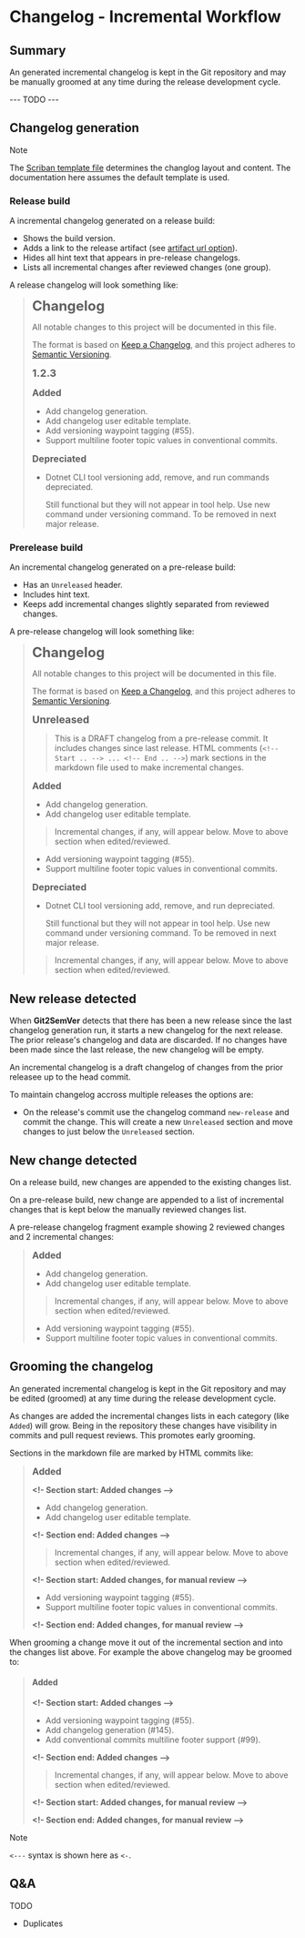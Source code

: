﻿---
uid: changelog-workflow-incremental
---

# Changelog - Incremental Workflow

## Summary

An generated incremental changelog is kept in the Git repository and may be manually groomed at any time
during the release development cycle.

--- TODO ---

## Changelog generation

> [!NOTE]
> The [Scriban template file](xref:changelog-templating) determines the changlog layout and content.
> The documentation here assumes the default template is used.

### Release build

A incremental changelog generated on a release build:

* Shows the build version.
* Adds a link to the release artifact (see [artifact url option](xref:git2semver-tool-commands)).
* Hides all hint text that appears in pre-release changelogs.
* Lists all incremental changes after reviewed changes (one group).

A release changelog will look something like:

> <span style="font-size:x-large;font-weight: bold">Changelog</span>
> 
> All notable changes to this project will be documented in this file.
> 
> The format is based on [Keep a Changelog](https://keepachangelog.com/en/1.1.0/),
> and this project adheres to [Semantic Versioning](https://semver.org/spec/v2.0.0.html).
> 
> <span style="font-size:large;font-weight: bold">1.2.3</span>
> 
> <span style="font-size:medium;font-weight: bold">Added</span>
> * Add changelog generation.
> * Add changelog user editable template.
> * Add versioning waypoint tagging (#55).
> * Support multiline footer topic values in conventional commits.
> 
> <span style="font-size:medium;font-weight: bold">Depreciated</span>
> 
> * Dotnet CLI tool versioning add, remove, and run commands depreciated. 
> 
>   Still functional but they will not appear in tool help.
>   Use new command under versioning command.
>   To be removed in next major release.

### Prerelease build

An incremental changelog generated on a pre-release build:

* Has an `Unreleased` header.
* Includes hint text.
* Keeps add incremental changes slightly separated from reviewed changes.

A pre-release changelog will look something like:

> <span style="font-size:x-large;font-weight: bold">Changelog</span>
> 
> All notable changes to this project will be documented in this file.
> 
> The format is based on [Keep a Changelog](https://keepachangelog.com/en/1.1.0/),
> and this project adheres to [Semantic Versioning](https://semver.org/spec/v2.0.0.html).
> 
> <span style="font-size:large;font-weight: bold">Unreleased</span>
> 
> > This is a DRAFT changelog from a pre-release commit. It includes changes since last release.
> > HTML comments (``<!-- Start .. --> ... <!-- End .. -->``) mark sections in the markdown file used to make incremental changes.
> 
> <span style="font-size:medium;font-weight: bold">Added</span>
> * Add changelog generation.
> * Add changelog user editable template.
> 
> > Incremental changes, if any, will appear below. Move to above section when edited/reviewed.
> 
> * Add versioning waypoint tagging (#55).
> * Support multiline footer topic values in conventional commits.
> 
> <span style="font-size:medium;font-weight: bold">Depreciated</span>
> 
> * Dotnet CLI tool versioning add, remove, and run depreciated. 
> 
>   Still functional but they will not appear in tool help.
>   Use new command under versioning command.
>   To be removed in next major release.
> 
> > Incremental changes, if any, will appear below. Move to above section when edited/reviewed.

## New release detected

When **Git2SemVer** detects that there has been a new release since the last changelog generation run,
it starts a new changelog for the next release. The prior release's changelog and data are discarded.
If no changes have been made since the last release, the new changelog will be empty.

An incremental changelog is a draft changelog of changes from the prior releasee up to the head commit.

To maintain changelog accross multiple releases the options are:

* On the release's commit use the changelog command `new-release` and commit the change. 
This will create a new `Unreleased` section and move changes to just below the `Unreleased` section.

## New change detected

On a release build, new changes are appended to the existing changes list.

On a pre-release build, new change are appended to a list of incremental changes that is kept below
the manually reviewed changes list.

A pre-release changelog fragment example showing 2 reviewed changes and 2 incremental changes:

> <span style="font-size:medium;font-weight: bold">Added</span>
> * Add changelog generation.
> * Add changelog user editable template.
> 
> > Incremental changes, if any, will appear below. Move to above section when edited/reviewed.
> 
> * Add versioning waypoint tagging (#55).
> * Support multiline footer topic values in conventional commits.


## Grooming the changelog

An generated incremental changelog is kept in the Git repository and may be edited (groomed) at any time
during the release development cycle.

As changes are added the incremental changes lists in each category (like `Added`) will grow.
Being in the repository these changes have visibility in commits and pull request reviews.
This promotes early grooming.

Sections in the markdown file are marked by HTML commits like:

> <span style="font-size:medium;font-weight: bold">Added</span>
>
> **<!- Section start: Added changes -->**
> * Add changelog generation.
> * Add changelog user editable template.
> 
> **<!- Section end: Added changes -->**
>
> > Incremental changes, if any, will appear below. Move to above section when edited/reviewed.
> 
> **<!- Section start: Added changes, for manual review -->**
> * Add versioning waypoint tagging (#55).
> * Support multiline footer topic values in conventional commits.
>
> **<!- Section end: Added changes, for manual review -->**

When grooming a change move it out of the incremental section and into the changes list above.
For example the above changelog may be groomed to:

> #### Added
>
> **<!- Section start: Added changes -->**
> * Add versioning waypoint tagging (#55).
> * Add changelog generation (#145).
> * Add conventional commits multiline footer support (#99).
> 
> **<!- Section end: Added changes -->**
> 
> > Incremental changes, if any, will appear below. Move to above section when edited/reviewed.
> 
> **<!- Section start: Added changes, for manual review -->**
> 
> **<!- Section end: Added changes, for manual review -->**

> [!NOTE]
> `<---` syntax is shown here as `<-`.

## Q&A

TODO

- Duplicates
